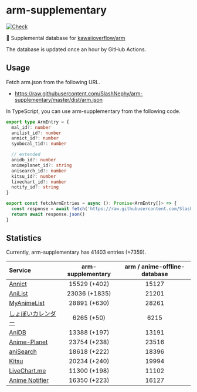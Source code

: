 # arm-supplementary

[![Check](https://github.com/SlashNephy/arm-supplementary/actions/workflows/check-node.yml/badge.svg)](https://github.com/SlashNephy/arm-supplementary/actions/workflows/check-node.yml)

💊 Supplemental database for [kawaiioverflow/arm](https://github.com/kawaiioverflow/arm)

The database is updated once an hour by GitHub Actions.

## Usage

Fetch arm.json from the following URL.

- https://raw.githubusercontent.com/SlashNephy/arm-supplementary/master/dist/arm.json

In TypeScript, you can use arm-supplementary from the following code.

```TypeScript
export type ArmEntry = {
  mal_id?: number
  anilist_id?: number
  annict_id?: number
  syobocal_tid?: number

  // extended
  anidb_id?: number
  animeplanet_id?: string
  anisearch_id?: number
  kitsu_id?: number
  livechart_id?: number
  notify_id?: string
}

export const fetchArmEntries = async (): Promise<ArmEntry[]> => {
  const response = await fetch('https://raw.githubusercontent.com/SlashNephy/arm-supplementary/master/dist/arm.json')
  return await response.json()
}
```

## Statistics

Currently, arm-supplementary has 41403 entries (+7359).

| Service                                     | arm-supplementary | arm / anime-offline-database |
| :------------------------------------------ | :---------------: | :--------------------------: |
| [Annict](https://annict.com)                |   15529 (+402)    |            15127             |
| [AniList](https://anilist.co)               |   23036 (+1835)   |            21201             |
| [MyAnimeList](https://myanimelist.net)      |   28891 (+630)    |            28261             |
| [しょぼいカレンダー](https://cal.syoboi.jp) |    6265 (+50)     |             6215             |
| [AniDB](https://anidb.net)                  |   13388 (+197)    |            13191             |
| [Anime-Planet](https://anime-planet.com)    |   23754 (+238)    |            23516             |
| [aniSearch](https://anisearch.com)          |   18618 (+222)    |            18396             |
| [Kitsu](https://kitsu.io)                   |   20234 (+240)    |            19994             |
| [LiveChart.me](https://livechart.me)        |   11300 (+198)    |            11102             |
| [Anime Notifier](https://notify.moe)        |   16350 (+223)    |            16127             |
